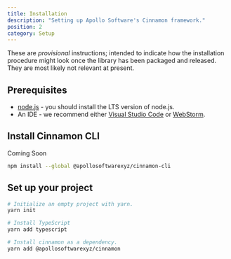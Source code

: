 ```yaml
---
title: Installation
description: "Setting up Apollo Software's Cinnamon framework."
position: 2
category: Setup
---
```


<alert type="warning">
These are <i>provisional</i> instructions; intended to indicate how the installation procedure might look
once the library has been packaged and released. They are most likely not relevant at present.
</alert>

## Prerequisites

- [node.js](https://nodejs.org/) - you should install the LTS version of node.js.
- An IDE - we recommend either [Visual Studio Code](https://code.visualstudio.com/) or [WebStorm](https://www.jetbrains.com/webstorm/).

## Install Cinnamon CLI

<badge>Coming Soon</badge>

```bash
npm install --global @apollosoftwarexyz/cinnamon-cli 
```

## Set up your project

```bash
# Initialize an empty project with yarn.
yarn init

# Install TypeScript
yarn add typescript

# Install cinnamon as a dependency.
yarn add @apollosoftwarexyz/cinnamon
```
